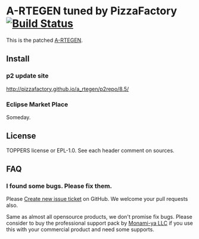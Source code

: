 A-RTEGEN tuned by PizzaFactory [![Build Status](https://travis-ci.org/PizzaFactory/a_rtegen.svg?branch=master)](https://travis-ci.org/PizzaFactory/a_rtegen)
==============================

This is the patched [A-RTEGEN](http://toppers.jp/a-rtegen.html).


Install
-------

### p2 update site

http://pizzafactory.github.io/a_rtegen/p2repo/8.5/

### Eclipse Market Place

Someday.

License
-------

TOPPERS license or EPL-1.0. See each header comment on sources.

FAQ
---

### I found some bugs. Please fix them.

Please [Create new issue ticket](https://github.com/PizzaFactory/a_rtegen/issues/new) on GitHub.
We welcome your pull requests also. 

Same as almost all opensource products, we don't promise fix bugs.
Please consider to buy the professional support pack by [Monami-ya LLC](http://www.monami-ya.com/) if you use this with your commercial product and need some supports.
